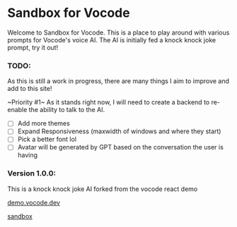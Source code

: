 # Sandbox for Vocode

Welcome to Sandbox for Vocode. This is a place to play around with various prompts for Vocode's voice AI. The AI is initially fed a knock knock joke prompt, try it out!

### TODO:

As this is still a work in progress, there are many things I aim to improve and add to this site!

~Priority #1~
As it stands right now, I will need to create a backend to re-enable the ability to talk to the AI.

- [ ] Add more themes
- [ ] Expand Responsiveness (maxwidth of windows and where they start)
- [ ] Pick a better font lol
- [ ] Avatar will be generated by GPT based on the conversation the user is having

### Version 1.0.0:

This is a knock knock joke AI forked from the vocode react demo

[demo.vocode.dev](https://demo.vocode.dev)

[sandbox](https://vocode-sandbox.web.app)
